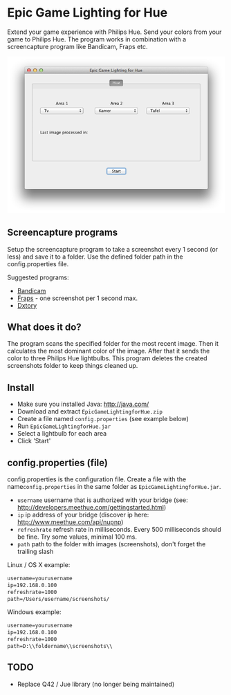 Epic Game Lighting for Hue
==========================

Extend your game experience with Philips Hue. Send your colors from your game to Philips Hue. The program works in combination with a screencapture program like Bandicam, Fraps etc.

![Interface](/img/interface.png?raw=true "Interface")

## Screencapture programs
Setup the screencapture program to take a screenshot every 1 second (or less) and save it to a folder. Use the defined folder path in the config.properties file.

Suggested programs:

* [Bandicam](http://www.bandicam.com/)
* [Fraps](http://www.fraps.com/) - one screenshot per 1 second max.
* [Dxtory](http://exkode.com/dxtory-features-en.html)

## What does it do?
The program scans the specified folder for the most recent image. Then it calculates the most dominant color of the image. After that it sends the color to three Philips Hue lightbulbs. This program deletes the created screenshots folder to keep things cleaned up. 

## Install
* Make sure you installed Java: http://java.com/
* Download and extract `EpicGameLightingforHue.zip`
* Create a file named `config.properties` (see example below)
* Run `EpicGameLightingforHue.jar`
* Select a lightbulb for each area
* Click 'Start'

## config.properties (file)

config.properties is the configuration file. Create a file with the name`config.properties` in the same folder as `EpicGameLightingforHue.jar`. 

* `username` username that is authorized with your bridge (see: http://developers.meethue.com/gettingstarted.html)
* `ip` ip address of your bridge (discover ip here: http://www.meethue.com/api/nupnp)
* `refreshrate` refresh rate in milliseconds. Every 500 milliseconds should be fine. Try some values, minimal 100 ms.
* `path` path to the folder with images (screenshots), don't forget the trailing slash

Linux / OS X example:
```
username=yourusername
ip=192.168.0.100
refreshrate=1000
path=/Users/username/screenshots/
```

Windows example:

```
username=yourusername
ip=192.168.0.100
refreshrate=1000
path=D:\\foldername\\screenshots\\
```

## TODO
* Replace Q42 / Jue library (no longer being maintained)